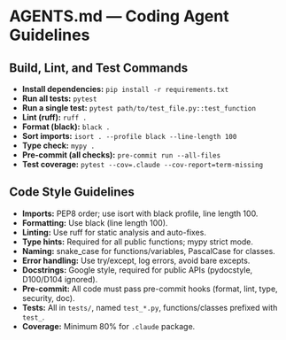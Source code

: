 # AGENTS.md — Coding Agent Guidelines

## Build, Lint, and Test Commands
- **Install dependencies:** `pip install -r requirements.txt`
- **Run all tests:** `pytest`
- **Run a single test:** `pytest path/to/test_file.py::test_function`
- **Lint (ruff):** `ruff .`
- **Format (black):** `black .`
- **Sort imports:** `isort . --profile black --line-length 100`
- **Type check:** `mypy .`
- **Pre-commit (all checks):** `pre-commit run --all-files`
- **Test coverage:** `pytest --cov=.claude --cov-report=term-missing`

## Code Style Guidelines
- **Imports:** PEP8 order; use isort with black profile, line length 100.
- **Formatting:** Use black (line length 100).
- **Linting:** Use ruff for static analysis and auto-fixes.
- **Type hints:** Required for all public functions; mypy strict mode.
- **Naming:** snake_case for functions/variables, PascalCase for classes.
- **Error handling:** Use try/except, log errors, avoid bare excepts.
- **Docstrings:** Google style, required for public APIs (pydocstyle, D100/D104 ignored).
- **Pre-commit:** All code must pass pre-commit hooks (format, lint, type, security, doc).
- **Tests:** All in `tests/`, named `test_*.py`, functions/classes prefixed with `test_`.
- **Coverage:** Minimum 80% for `.claude` package.
